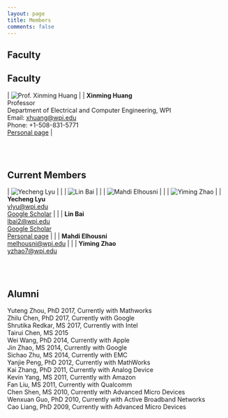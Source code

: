 ```yaml
---
layout: page
title: Members
comments: false
---
```


## Faculty

## Faculty


| ![Prof. Xinming Huang]({{site.baseurl}}/assets/images/xinming.gif) | | **Xinming Huang**<br> Professor<br> Department of Electrical and Computer Engineering, WPI<br> Email: xhuang@wpi.edu<br> Phone: +1-508-831-5771<br> <a href="http://users.wpi.edu/~xhuang/">Personal page</a> |

<br>
<br>


## Current Members

| ![Yecheng Lyu]({{site.baseurl}}/assets/images/yecheng.jpg) | | | ![Lin Bai]({{site.baseurl}}/assets/images/yecheng.jpg) | | | ![Mahdi Elhousni]({{site.baseurl}}/assets/images/yecheng.jpg) | | | ![Yiming Zhao]({{site.baseurl}}/assets/images/yiming.jpg) |
| **Yecheng Lyu**<br> ylyu@wpi.edu<br> <a href="https://scholar.google.com/citations?user=yZHiTWsAAAAJ&hl=en">Google Scholar</a> | | | **Lin Bai**<br> lbai2@wpi.edu<br> <a href="https://scholar.google.com/citations?hl=en&user=L7gsnOEAAAAJ">Google Scholar</a><br> <a href="https://linbaiwpi.github.io">Personal page</a> | | | **Mahdi Elhousni**<br> melhousni@wpi.edu | | | **Yiming Zhao**<br> yzhao7@wpi.edu

<br>
<br>



## Alumni

Yuteng Zhou, PhD 2017, Currently with Mathworks<br>
Zhilu Chen, PhD 2017, Currently with Google<br>
Shrutika Redkar, MS 2017, Currently with Intel<br>
Tairui Chen, MS 2015<br>
Wei Wang, PhD 2014, Currently with Apple<br>
Jin Zhao, MS 2014, Currently with Google<br>
Sichao Zhu, MS 2014, Currently with EMC<br>
Yanjie Peng, PhD 2012, Currently with MathWorks<br>
Kai Zhang, PhD 2011, Currently with Analog Device<br>
Kevin Yang, MS 2011, Currently with Amazon<br>
Fan Liu, MS 2011, Currently with Qualcomm<br>
Chen Shen, MS 2010, Currently with Advanced Micro Devices<br>
Wenxuan Guo, PhD 2010, Currently with Active Broadband Networks<br>
Cao Liang, PhD 2009, Currently with Advanced Micro Devices
